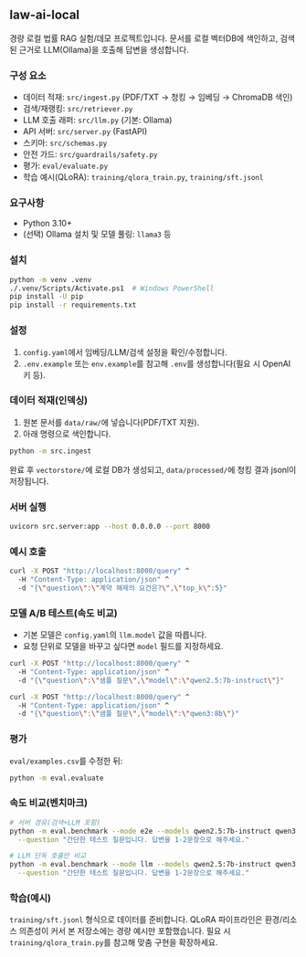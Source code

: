 ## law-ai-local

경량 로컬 법률 RAG 실험/데모 프로젝트입니다. 문서를 로컬 벡터DB에 색인하고, 검색된 근거로 LLM(Ollama)을 호출해 답변을 생성합니다.

### 구성 요소
- 데이터 적재: `src/ingest.py` (PDF/TXT → 청킹 → 임베딩 → ChromaDB 색인)
- 검색/재랭킹: `src/retriever.py`
- LLM 호출 래퍼: `src/llm.py` (기본: Ollama)
- API 서버: `src/server.py` (FastAPI)
- 스키마: `src/schemas.py`
- 안전 가드: `src/guardrails/safety.py`
- 평가: `eval/evaluate.py`
- 학습 예시(QLoRA): `training/qlora_train.py`, `training/sft.jsonl`

### 요구사항
- Python 3.10+
- (선택) Ollama 설치 및 모델 풀링: `llama3` 등

### 설치
```bash
python -m venv .venv
./.venv/Scripts/Activate.ps1  # Windows PowerShell
pip install -U pip
pip install -r requirements.txt
```

### 설정
1) `config.yaml`에서 임베딩/LLM/검색 설정을 확인/수정합니다.
2) `.env.example` 또는 `env.example`를 참고해 `.env`를 생성합니다(필요 시 OpenAI 키 등).

### 데이터 적재(인덱싱)
1) 원본 문서를 `data/raw/`에 넣습니다(PDF/TXT 지원).
2) 아래 명령으로 색인합니다.
```bash
python -m src.ingest
```
완료 후 `vectorstore/`에 로컬 DB가 생성되고, `data/processed/`에 청킹 결과 jsonl이 저장됩니다.

### 서버 실행
```bash
uvicorn src.server:app --host 0.0.0.0 --port 8000
```

### 예시 호출
```bash
curl -X POST "http://localhost:8000/query" ^
  -H "Content-Type: application/json" ^
  -d "{\"question\":\"계약 해제의 요건은?\",\"top_k\":5}"
```

### 모델 A/B 테스트(속도 비교)
- 기본 모델은 `config.yaml`의 `llm.model` 값을 따릅니다.
- 요청 단위로 모델을 바꾸고 싶다면 `model` 필드를 지정하세요.
```bash
curl -X POST "http://localhost:8000/query" ^
  -H "Content-Type: application/json" ^
  -d "{\"question\":\"샘플 질문\",\"model\":\"qwen2.5:7b-instruct\"}"

curl -X POST "http://localhost:8000/query" ^
  -H "Content-Type: application/json" ^
  -d "{\"question\":\"샘플 질문\",\"model\":\"qwen3:8b\"}"
```

### 평가
`eval/examples.csv`를 수정한 뒤:
```bash
python -m eval.evaluate
```

### 속도 비교(벤치마크)
```bash
# 서버 경유(검색+LLM 포함)
python -m eval.benchmark --mode e2e --models qwen2.5:7b-instruct qwen3:8b --runs 3 \
  --question "간단한 테스트 질문입니다. 답변을 1-2문장으로 해주세요."

# LLM 단독 호출만 비교
python -m eval.benchmark --mode llm --models qwen2.5:7b-instruct qwen3:8b --runs 3 \
  --question "간단한 테스트 질문입니다. 답변을 1-2문장으로 해주세요."
```

### 학습(예시)
`training/sft.jsonl` 형식으로 데이터를 준비합니다. QLoRA 파이프라인은 환경/리소스 의존성이 커서 본 저장소에는 경량 예시만 포함했습니다. 필요 시 `training/qlora_train.py`를 참고해 맞춤 구현을 확장하세요.


